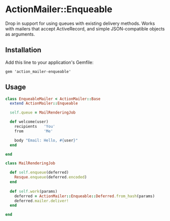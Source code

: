 # ActionMailer::Enqueable

Drop in support for using queues with existing delivery methods. Works with mailers that accept ActiveRecord, and simple JSON-compatible objects as arguments.

## Installation

Add this line to your application's Gemfile:

    gem 'action_mailer-enqueable'

## Usage

```ruby
class EnqueableMailer < ActionMailer::Base
  extend ActionMailer::Enqueable

  self.queue = MailRenderingJob

  def welcome(user)
    recipients   'You'
    from         'Me'

    body "Email: Hello, #{user}"
  end

end

class MailRenderingJob

  def self.enqueue(deferred)
    Resque.enqueue(deferred.encoded)
  end
  
  def self.work(params)
    deferred = ActionMailer::Enqueable::Deferred.from_hash(params)
    deferred.mailer.deliver!
  end

end
````
